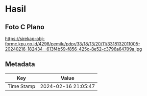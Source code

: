 # Hasil

## Foto C Plano

https://sirekap-obj-formc.kpu.go.id/4298/pemilu/pdpr/33/18/13/20/11/3318132011005-20240216-182434--613f4b59-f856-425c-8e52-c3796a64709a.jpg


## Metadata

| Key        | Value               |
| ---------- | ------------------- |
| Time Stamp | 2024-02-16 21:05:47 |



